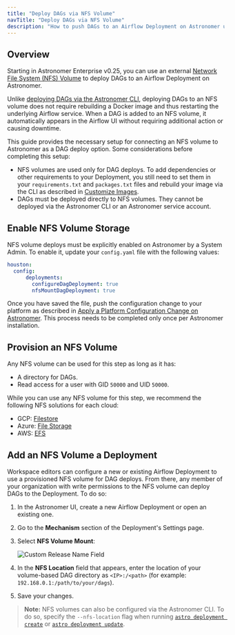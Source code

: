 ```yaml
---
title: "Deploy DAGs via NFS Volume"
navTitle: "Deploy DAGs via NFS Volume"
description: "How to push DAGs to an Airflow Deployment on Astronomer using an external NFS volume."
---
```


## Overview

Starting in Astronomer Enterprise v0.25, you can use an external [Network File System (NFS) Volume](https://kubernetes.io/docs/concepts/storage/volumes/#nfs) to deploy DAGs to an Airflow Deployment on Astronomer.

Unlike [deploying DAGs via the Astronomer CLI](/docs/enterprise/v0.25/deploy/deploy-cli.), deploying DAGs to an NFS volume does not require rebuilding a Docker image and thus restarting the underlying Airflow service. When a DAG is added to an NFS volume, it automatically appears in the Airflow UI without requiring additional action or causing downtime.

This guide provides the necessary setup for connecting an NFS volume to Astronomer as a DAG deploy option. Some considerations before completing this setup:

- NFS volumes are used only for DAG deploys. To add dependencies or other requirements to your Deployment, you still need to set them in your `requirements.txt` and `packages.txt` files and rebuild your image via the CLI as described in [Customize Images](/docs/enterprise/v0.25/develop/customize-image).
- DAGs must be deployed directly to NFS volumes. They cannot be deployed via the Astronomer CLI or an Astronomer service account.

## Enable NFS Volume Storage

NFS volume deploys must be explicitly enabled on Astronomer by a System Admin. To enable it, update your `config.yaml` file with the following values:

```yaml
houston:
  config:
      deployments:
        configureDagDeployment: true
        nfsMountDagDeployment: true
```

Once you have saved the file, push the configuration change to your platform as described in [Apply a Platform Configuration Change on Astronomer](https://www.astronomer.io/docs/enterprise/v0.23/manage-astronomer/apply-platform-config). This process needs to be completed only once per Astronomer installation.

## Provision an NFS Volume

Any NFS volume can be used for this step as long as it has:

* A directory for DAGs.
* Read access for a user with GID `50000` and UID `50000`.

While you can use any NFS volume for this step, we recommend the following NFS solutions for each cloud:

* GCP: [Filestore](https://cloud.google.com/filestore/docs/creating-instances)
* Azure: [File Storage](https://docs.microsoft.com/en-us/azure/storage/files/storage-files-how-to-create-nfs-shares?tabs=azure-portal)
* AWS: [EFS](https://docs.aws.amazon.com/efs/latest/ug/getting-started.html)

## Add an NFS Volume a Deployment

Workspace editors can configure a new or existing Airflow Deployment to use a provisioned NFS volume for DAG deploys. From there, any member of your organization with write permissions to the NFS volume can deploy DAGs to the Deployment. To do so:

1. In the Astronomer UI, create a new Airflow Deployment or open an existing one.
2. Go to the **Mechanism** section of the Deployment's Settings page.
3. Select **NFS Volume Mount**:

    ![Custom Release Name Field](https://assets2.astronomer.io/main/docs/astronomer-ui/nfs.png)

4. In the **NFS Location** field that appears, enter the location of your volume-based DAG directory as `<IP>:/<path>` (for example: `192.168.0.1:/path/to/your/dags`).
5. Save your changes.

> **Note:** NFS volumes can also be configured via the Astronomer CLI. To do so, specify the `--nfs-location` flag when running [`astro deployment create`](docs/enterprise/v0.25/resources/cli-reference#astro-deployment-create) or [`astro deployment update`](docs/enterprise/v0.25/resources/cli-reference#astro-deployment-update).
